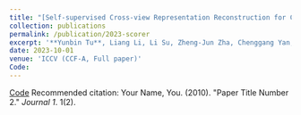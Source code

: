 ```yaml
---
title: "[Self-supervised Cross-view Representation Reconstruction for Change Captioning](https://openaccess.thecvf.com/content/ICCV2023/papers/Tu_Self-supervised_Cross-view_Representation_Reconstruction_for_Change_Captioning_ICCV_2023_paper.pdf)"
collection: publications
permalink: /publication/2023-scorer
excerpt: '**Yunbin Tu**, Liang Li, Li Su, Zheng-Jun Zha, Chenggang Yan, Qingming Huang.'
date: 2023-10-01
venue: 'ICCV (CCF-A, Full paper)'
Code:
---
```


[Code](https://github.com/tuyunbin/SCORER)
Recommended citation: Your Name, You. (2010). "Paper Title Number 2." <i>Journal 1</i>. 1(2).
